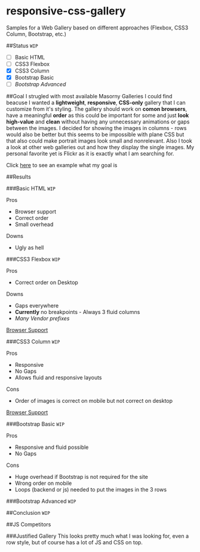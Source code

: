 # responsive-css-gallery
Samples for a Web Gallery based on different approaches (Flexbox, CSS3 Column, Bootstrap, etc.)

##Status
`WIP`

- [ ] Basic HTML
- [ ] CSS3 Flexbox
- [x] CSS3 Column
- [x] Bootstrap Basic
- [ ] *Bootstrap Advanced*

##Goal
I strugled with most available Masorny Galleries I could find beacuse I wanted a **lightweight**, **responsive**, **CSS-only** gallery that I can customize from it's styling.
The gallery should work on **comon browsers**, have a meaningful **order** as this could be important for some and just **look high-value** and **clean** without having any unnecessary animations or gaps between the images.
I decided for showing the images in columns - rows would also be better but this seems to be impossible with plane CSS but that also could make portrait images look small and nonrelevant.
Also I took a look at other web galleries out and how they display the single images. My personal favorite yet is Flickr as it is exactly what I am searching for.


Click [here](https://raw.githubusercontent.com/xremix/Responsive-Css-Gallery/master/Ascii%20Demonstration) to see an example what my goal is


##Results

###Basic HTML
`WIP`

Pros
- Browser support
- Correct order
- Small overhead

Downs
- Ugly as hell

###CSS3 Flexbox
`WIP`

Pros
- Correct order on Desktop

Downs
- Gaps everywhere
- **Currently** no breakpoints - Always 3 fluid columns
- *Many Vendor prefixes*

[Browser Support](http://caniuse.com/#search=flexbox)

###CSS3 Column
`WIP`

Pros
- Responsive
- No Gaps
- Allows fluid and responsive layouts

Cons
- Order of images is correct on mobile but not correct on desktop

[Browser Support](http://caniuse.com/#feat=multicolumn)

###Bootstrap Basic
`WIP`

Pros
- Responsive and fluid possible
- No Gaps

Cons
- Huge overhead if Bootstrap is not required for the site
- Wrong order on mobile
- Loops (backend or js) needed to put the images in the 3 rows

###Bootstrap Advanced
`WIP`

##Conclusion
`WIP`

##JS Competitors

###Justified Gallery
This looks pretty much what I was looking for, even a row style, but of course has a lot of JS and CSS on top.